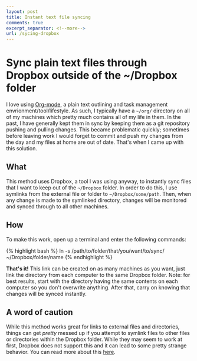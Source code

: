 ```yaml
---
layout: post
title: Instant text file syncing
comments: true
excerpt_separator: <!--more-->
url: /sycing-dropbox
---
```


# Sync plain text files through Dropbox outside of the ~/Dropbox folder
I love using [Org-mode](http://orgmode.org/), a plain text outlining and task management envrionment/tool/lifestyle. As such, I typically have a `~/org/` directory on all of my machines which pretty much contains all of my life in them. In the past, I have generally kept them in sync by keeping them as a git repository pushing and pulling changes. This became problematic quickly; sometimes before leaving work I would forget to commit and push my changes from the day and my files at home are out of date. That's when I came up with this solution.

<!--more-->
## What
This method uses Dropbox, a tool I was using anyway, to instantly sync files that I want to keep out of the `~/Dropbox` folder. In order to do this, I use symlinks from the external file or folder to `~/Dropbox/some/path`. Then, when any change is made to the symlinked directory, changes will be monitored and synced through to all other machines.


## How
To make this work, open up a terminal and enter the following commands:

{% highlight bash %}
ln -s /path/to/folder/that/you/want/to/sync/ ~/Dropbox/folder/name
{% endhighlight %}

**That's it!** This link can be created on as many machines as you want, just link the directory from each computer to the same Dropbox folder. Note: for best results, start with the directory having the same contents on each computer so you don't overwrite anything. After that, carry on knowing that changes will be synced instantly.

## A word of caution

While this method works great for links to external files and directories, things can get *pretty* messed up if you attempt to symlink files to other files or directories within the Dropbox folder. While they may seem to work at first, Dropbox does not support this and it can lead to some pretty strange behavior. You can read more about this [here](http://www.paulingraham.com/dropbox-and-symlinks.html).
